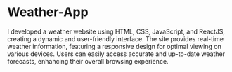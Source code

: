 # Weather-App
I developed a weather website using HTML, CSS, JavaScript, and ReactJS, creating a dynamic and user-friendly interface. The site provides real-time weather information, featuring a responsive design for optimal viewing on various devices. Users can easily access accurate and up-to-date weather forecasts, enhancing their overall browsing experience.
